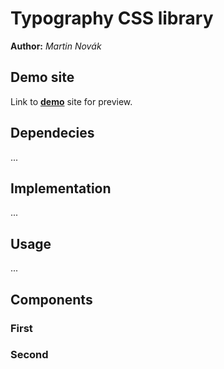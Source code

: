# Typography CSS library
**Author:** *Martin Novák*
## Demo site
Link to **[demo](ttps://pslib-cz.github.io/2021l4web-typographic-library-Martin-1-Novak/)** site for preview.
## Dependecies
...
## Implementation
...
## Usage
...
## Components
### First
### Second
